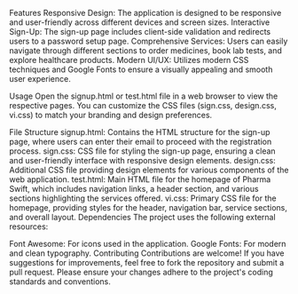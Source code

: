 Features Responsive Design: The application is designed to be responsive and user-friendly across different devices and screen sizes. Interactive Sign-Up: The sign-up page includes client-side validation and redirects users to a password setup page. Comprehensive Services: Users can easily navigate through different sections to order medicines, book lab tests, and explore healthcare products. Modern UI/UX: Utilizes modern CSS techniques and Google Fonts to ensure a visually appealing and smooth user experience.

Usage Open the signup.html or test.html file in a web browser to view the respective pages. You can customize the CSS files (sign.css, design.css, vi.css) to match your branding and design preferences.

File Structure signup.html: Contains the HTML structure for the sign-up page, where users can enter their email to proceed with the registration process. sign.css: CSS file for styling the sign-up page, ensuring a clean and user-friendly interface with responsive design elements. design.css: Additional CSS file providing design elements for various components of the web application. test.html: Main HTML file for the homepage of Pharma Swift, which includes navigation links, a header section, and various sections highlighting the services offered. vi.css: Primary CSS file for the homepage, providing styles for the header, navigation bar, service sections, and overall layout. Dependencies The project uses the following external resources:

Font Awesome: For icons used in the application. Google Fonts: For modern and clean typography. Contributing Contributions are welcome! If you have suggestions for improvements, feel free to fork the repository and submit a pull request. Please ensure your changes adhere to the project's coding standards and conventions.
